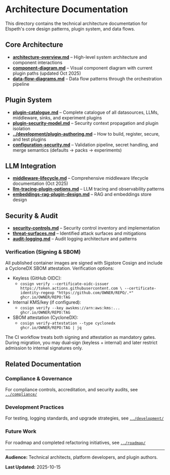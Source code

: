# Architecture Documentation

This directory contains the technical architecture documentation for Elspeth's core design patterns, plugin system, and data flows.

## Core Architecture

- **[architecture-overview.md](architecture-overview.md)** – High-level system architecture and component interactions
- **[component-diagram.md](component-diagram.md)** – Visual component diagram with current plugin paths (updated Oct 2025)
- **[data-flow-diagrams.md](data-flow-diagrams.md)** – Data flow patterns through the orchestration pipeline

## Plugin System

- **[plugin-catalogue.md](plugin-catalogue.md)** – Complete catalogue of all datasources, LLMs, middleware, sinks, and experiment plugins
- **[plugin-security-model.md](plugin-security-model.md)** – Security context propagation and plugin isolation
- **[../development/plugin-authoring.md](../development/plugin-authoring.md)** – How to build, register, secure, and test plugins
- **[configuration-security.md](configuration-security.md)** – Validation pipeline, secret handling, and merge semantics (defaults → packs → experiments)

## LLM Integration

- **[middleware-lifecycle.md](middleware-lifecycle.md)** – Comprehensive middleware lifecycle documentation (Oct 2025)
- **[llm-tracing-plugin-options.md](llm-tracing-plugin-options.md)** – LLM tracing and observability patterns
- **[embeddings-rag-plugin-design.md](embeddings-rag-plugin-design.md)** – RAG and embeddings store design

## Security & Audit

- **[security-controls.md](security-controls.md)** – Security control inventory and implementation
- **[threat-surfaces.md](threat-surfaces.md)** – Identified attack surfaces and mitigations
- **[audit-logging.md](audit-logging.md)** – Audit logging architecture and patterns

### Verification (Signing & SBOM)

All published container images are signed with Sigstore Cosign and include a CycloneDX SBOM attestation. Verification options:

- Keyless (GitHub OIDC):
  - `cosign verify --certificate-oidc-issuer https://token.actions.githubusercontent.com \
    --certificate-identity-regexp "https://github.com/OWNER/REPO/.*" ghcr.io/OWNER/REPO:TAG`
- Internal KMS/key (if configured):
  - `cosign verify --key awskms://arn:aws:kms:... ghcr.io/OWNER/REPO:TAG`
- SBOM attestation (CycloneDX):
  - `cosign verify-attestation --type cyclonedx ghcr.io/OWNER/REPO:TAG | jq`

The CI workflow treats both signing and attestation as mandatory gates. During migration, you may dual‑sign (keyless + internal) and later restrict admission to internal signatures only.

## Related Documentation

### Compliance & Governance
For compliance controls, accreditation, and security audits, see [`../compliance/`](../compliance/)

### Development Practices
For testing, logging standards, and upgrade strategies, see [`../development/`](../development/)

### Future Work
For roadmap and completed refactoring initiatives, see [`../roadmap/`](../roadmap/)

---

**Audience:** Technical architects, platform developers, and plugin authors.

**Last Updated:** 2025-10-15
